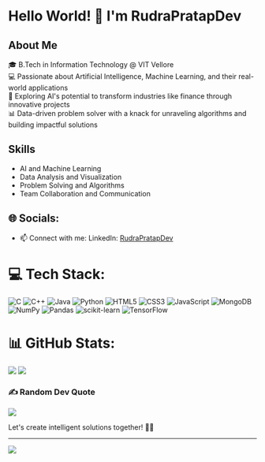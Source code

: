 # Hello World! 👋 I'm RudraPratapDev

## About Me
🎓 B.Tech in Information Technology @ VIT Vellore  
💻 Passionate about Artificial Intelligence, Machine Learning, and their real-world applications  
🚀 Exploring AI's potential to transform industries like finance through innovative projects  
📊 Data-driven problem solver with a knack for unraveling algorithms and building impactful solutions  


## Skills
- AI and Machine Learning
- Data Analysis and Visualization
- Problem Solving and Algorithms
- Team Collaboration and Communication


## 🌐 Socials:
- 📫 Connect with me:
  LinkedIn: [RudraPratapDev](https://www.linkedin.com/in/rudra-tech/)

# 💻 Tech Stack:
![C](https://img.shields.io/badge/c-%2300599C.svg?style=for-the-badge&logo=c&logoColor=white) ![C++](https://img.shields.io/badge/c++-%2300599C.svg?style=for-the-badge&logo=c%2B%2B&logoColor=white) ![Java](https://img.shields.io/badge/java-%23ED8B00.svg?style=for-the-badge&logo=openjdk&logoColor=white) ![Python](https://img.shields.io/badge/python-3670A0?style=for-the-badge&logo=python&logoColor=ffdd54) ![HTML5](https://img.shields.io/badge/html5-%23E34F26.svg?style=for-the-badge&logo=html5&logoColor=white) ![CSS3](https://img.shields.io/badge/css3-%231572B6.svg?style=for-the-badge&logo=css3&logoColor=white) ![JavaScript](https://img.shields.io/badge/javascript-%23323330.svg?style=for-the-badge&logo=javascript&logoColor=%23F7DF1E) ![MongoDB](https://img.shields.io/badge/MongoDB-%234ea94b.svg?style=for-the-badge&logo=mongodb&logoColor=white) ![NumPy](https://img.shields.io/badge/numpy-%23013243.svg?style=for-the-badge&logo=numpy&logoColor=white) ![Pandas](https://img.shields.io/badge/pandas-%23150458.svg?style=for-the-badge&logo=pandas&logoColor=white) ![scikit-learn](https://img.shields.io/badge/scikit--learn-%23F7931E.svg?style=for-the-badge&logo=scikit-learn&logoColor=white) ![TensorFlow](https://img.shields.io/badge/TensorFlow-%23FF6F00.svg?style=for-the-badge&logo=TensorFlow&logoColor=white)
# 📊 GitHub Stats:
![](https://github-readme-stats.vercel.app/api?username=RudraPratapDev&theme=dark&hide_border=false&include_all_commits=false&count_private=false)
![](https://github-readme-streak-stats.herokuapp.com/?user=RudraPratapDev&theme=dark&hide_border=false)<br/>


###
### ✍️ Random Dev Quote
![](https://quotes-github-readme.vercel.app/api?type=horizontal&theme=radical)

Let's create intelligent solutions together! 🤖✨

---
[![](https://visitcount.itsvg.in/api?id=RudraPratapDev&icon=0&color=0)](https://visitcount.itsvg.in)

<!-- Proudly created with GPRM ( https://gprm.itsvg.in ) -->
